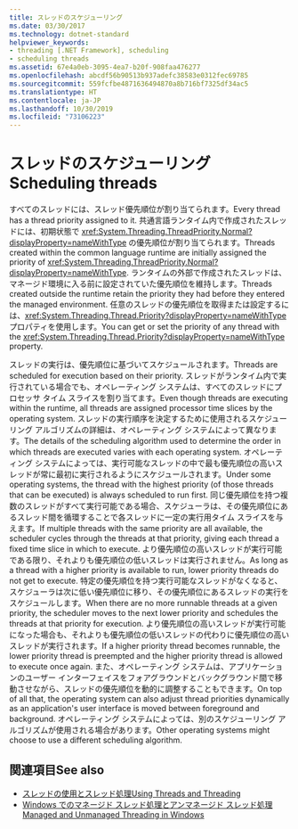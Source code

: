 ```yaml
---
title: スレッドのスケジューリング
ms.date: 03/30/2017
ms.technology: dotnet-standard
helpviewer_keywords:
- threading [.NET Framework], scheduling
- scheduling threads
ms.assetid: 67e4a0eb-3095-4ea7-b20f-908faa476277
ms.openlocfilehash: abcdf56b90513b937adefc38583e0312fec69785
ms.sourcegitcommit: 559fcfbe4871636494870a8b716bf7325df34ac5
ms.translationtype: HT
ms.contentlocale: ja-JP
ms.lasthandoff: 10/30/2019
ms.locfileid: "73106223"
---
```

# <a name="scheduling-threads"></a><span data-ttu-id="7b155-102">スレッドのスケジューリング</span><span class="sxs-lookup"><span data-stu-id="7b155-102">Scheduling threads</span></span>

<span data-ttu-id="7b155-103">すべてのスレッドには、スレッド優先順位が割り当てられます。</span><span class="sxs-lookup"><span data-stu-id="7b155-103">Every thread has a thread priority assigned to it.</span></span> <span data-ttu-id="7b155-104">共通言語ランタイム内で作成されたスレッドには、初期状態で <xref:System.Threading.ThreadPriority.Normal?displayProperty=nameWithType> の優先順位が割り当てられます。</span><span class="sxs-lookup"><span data-stu-id="7b155-104">Threads created within the common language runtime are initially assigned the priority of <xref:System.Threading.ThreadPriority.Normal?displayProperty=nameWithType>.</span></span> <span data-ttu-id="7b155-105">ランタイムの外部で作成されたスレッドは、マネージド環境に入る前に設定されていた優先順位を維持します。</span><span class="sxs-lookup"><span data-stu-id="7b155-105">Threads created outside the runtime retain the priority they had before they entered the managed environment.</span></span> <span data-ttu-id="7b155-106">任意のスレッドの優先順位を取得または設定するには、<xref:System.Threading.Thread.Priority?displayProperty=nameWithType> プロパティを使用します。</span><span class="sxs-lookup"><span data-stu-id="7b155-106">You can get or set the priority of any thread with the <xref:System.Threading.Thread.Priority?displayProperty=nameWithType> property.</span></span>  
  
 <span data-ttu-id="7b155-107">スレッドの実行は、優先順位に基づいてスケジュールされます。</span><span class="sxs-lookup"><span data-stu-id="7b155-107">Threads are scheduled for execution based on their priority.</span></span> <span data-ttu-id="7b155-108">スレッドがランタイム内で実行されている場合でも、オペレーティング システムは、すべてのスレッドにプロセッサ タイム スライスを割り当てます。</span><span class="sxs-lookup"><span data-stu-id="7b155-108">Even though threads are executing within the runtime, all threads are assigned processor time slices by the operating system.</span></span> <span data-ttu-id="7b155-109">スレッドの実行順序を決定するために使用されるスケジューリング アルゴリズムの詳細は、オペレーティング システムによって異なります。</span><span class="sxs-lookup"><span data-stu-id="7b155-109">The details of the scheduling algorithm used to determine the order in which threads are executed varies with each operating system.</span></span> <span data-ttu-id="7b155-110">オペレーティング システムによっては、実行可能なスレッドの中で最も優先順位の高いスレッドが常に最初に実行されるようにスケジュールされます。</span><span class="sxs-lookup"><span data-stu-id="7b155-110">Under some operating systems, the thread with the highest priority (of those threads that can be executed) is always scheduled to run first.</span></span> <span data-ttu-id="7b155-111">同じ優先順位を持つ複数のスレッドがすべて実行可能である場合、スケジューラは、その優先順位にあるスレッド間を循環することで各スレッドに一定の実行用タイム スライスを与えます。</span><span class="sxs-lookup"><span data-stu-id="7b155-111">If multiple threads with the same priority are all available, the scheduler cycles through the threads at that priority, giving each thread a fixed time slice in which to execute.</span></span> <span data-ttu-id="7b155-112">より優先順位の高いスレッドが実行可能である限り、それよりも優先順位の低いスレッドは実行されません。</span><span class="sxs-lookup"><span data-stu-id="7b155-112">As long as a thread with a higher priority is available to run, lower priority threads do not get to execute.</span></span> <span data-ttu-id="7b155-113">特定の優先順位を持つ実行可能なスレッドがなくなると、スケジューラは次に低い優先順位に移り、その優先順位にあるスレッドの実行をスケジュールします。</span><span class="sxs-lookup"><span data-stu-id="7b155-113">When there are no more runnable threads at a given priority, the scheduler moves to the next lower priority and schedules the threads at that priority for execution.</span></span> <span data-ttu-id="7b155-114">より優先順位の高いスレッドが実行可能になった場合も、それよりも優先順位の低いスレッドの代わりに優先順位の高いスレッドが実行されます。</span><span class="sxs-lookup"><span data-stu-id="7b155-114">If a higher priority thread becomes runnable, the lower priority thread is preempted and the higher priority thread is allowed to execute once again.</span></span> <span data-ttu-id="7b155-115">また、オペレーティング システムは、アプリケーションのユーザー インターフェイスをフォアグラウンドとバックグラウンド間で移動させながら、スレッドの優先順位を動的に調整することもできます。</span><span class="sxs-lookup"><span data-stu-id="7b155-115">On top of all that, the operating system can also adjust thread priorities dynamically as an application's user interface is moved between foreground and background.</span></span> <span data-ttu-id="7b155-116">オペレーティング システムによっては、別のスケジューリング アルゴリズムが使用される場合があります。</span><span class="sxs-lookup"><span data-stu-id="7b155-116">Other operating systems might choose to use a different scheduling algorithm.</span></span>  
  
## <a name="see-also"></a><span data-ttu-id="7b155-117">関連項目</span><span class="sxs-lookup"><span data-stu-id="7b155-117">See also</span></span>

- [<span data-ttu-id="7b155-118">スレッドの使用とスレッド処理</span><span class="sxs-lookup"><span data-stu-id="7b155-118">Using Threads and Threading</span></span>](../../../docs/standard/threading/using-threads-and-threading.md)
- [<span data-ttu-id="7b155-119">Windows でのマネージド スレッド処理とアンマネージド スレッド処理</span><span class="sxs-lookup"><span data-stu-id="7b155-119">Managed and Unmanaged Threading in Windows</span></span>](../../../docs/standard/threading/managed-and-unmanaged-threading-in-windows.md)
